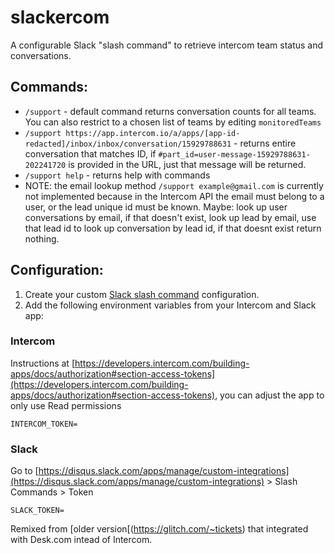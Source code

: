 # slackercom
A configurable Slack "slash command" to retrieve intercom team status and conversations.

## Commands:
- `/support` - default command returns conversation counts for all teams. You can also restrict to a chosen list of teams by editing `monitoredTeams`
- `/support https://app.intercom.io/a/apps/[app-id-redacted]/inbox/inbox/conversation/15929788631` - returns entire conversation that matches ID, if `#part_id=user-message-15929788631-202241720` is provided in the URL, just that message will be returned.
- `/support help` - returns help with commands
- NOTE: the email lookup method `/support example@gmail.com` is currently not implemented because in the Intercom API the email must belong to a user, or the lead unique id must be known. Maybe: look up user conversations by email, if that doesn't exist, look up lead by email, use that lead id to look up conversation by lead id, if that doesnt exist return nothing.

## Configuration:

1. Create your custom [Slack slash command](https://api.slack.com/slash-commands) configuration.
2. Add the following environment variables from your Intercom and Slack app:

### Intercom
Instructions at [https://developers.intercom.com/building-apps/docs/authorization#section-access-tokens](https://developers.intercom.com/building-apps/docs/authorization#section-access-tokens), you can adjust the app to only use Read permissions

`INTERCOM_TOKEN=`

### Slack
Go to [https://disqus.slack.com/apps/manage/custom-integrations](https://disqus.slack.com/apps/manage/custom-integrations) > Slash Commands > Token

`SLACK_TOKEN=`

Remixed from [older version[(https://glitch.com/~tickets) that integrated with Desk.com intead of Intercom.